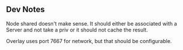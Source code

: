 ## Dev Notes

Node shared doesn't make sense. It should either be associated with a Server
and not take a priv or it should not cache the result.

Overlay uses port 7667 for network, but that should be configurable.